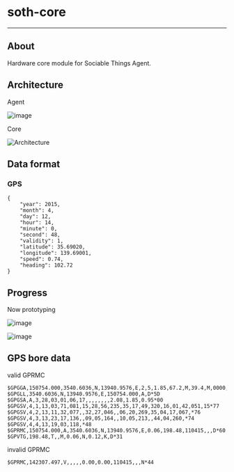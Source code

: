 # soth-core

---

## About
Hardware core module for Sociable Things Agent.

## Architecture

Agent

![image](https://dl.dropboxusercontent.com/u/180053/soth/soth-bonsai-concept.002.png)

Core

![Architecture](https://dl.dropboxusercontent.com/u/180053/soth/soth-bonsai-concept.003.png)

## Data format
### GPS
```
{
    "year": 2015,
    "month": 4,
    "day": 12,
    "hour": 14,
    "minute": 0,
    "second": 48,
    "validity": 1,
    "latitude": 35.69020,
    "longitude": 139.69001,
    "speed": 0.74,
    "heading": 102.72
}
```

## Progress

Now prototyping

![image](https://dl.dropboxusercontent.com/u/180053/soth/soth-core/circuit.jpg)

![image](https://dl.dropboxusercontent.com/u/180053/soth/soth-core/browser.png)


## GPS bore data

valid GPRMC

```
$GPGGA,150754.000,3540.6036,N,13940.9576,E,2,5,1.85,67.2,M,39.4,M,0000,0000*6A
$GPGLL,3540.6036,N,13940.9576,E,150754.000,A,D*5D
$GPGSA,A,3,28,03,01,06,17,,,,,,,,2.08,1.85,0.95*00
$GPGSV,4,1,13,03,71,081,15,28,56,235,35,17,49,320,16,01,42,051,15*77
$GPGSV,4,2,13,11,32,077,,32,27,046,,06,20,269,35,04,17,067,*76
$GPGSV,4,3,13,23,17,136,,09,05,164,,10,05,213,,44,04,260,*74
$GPGSV,4,4,13,19,03,118,*48
$GPRMC,150754.000,A,3540.6036,N,13940.9576,E,0.06,198.48,110415,,,D*60
$GPVTG,198.48,T,,M,0.06,N,0.12,K,D*31
```

invalid GPRMC

```
$GPRMC,142307.497,V,,,,,0.00,0.00,110415,,,N*44
```